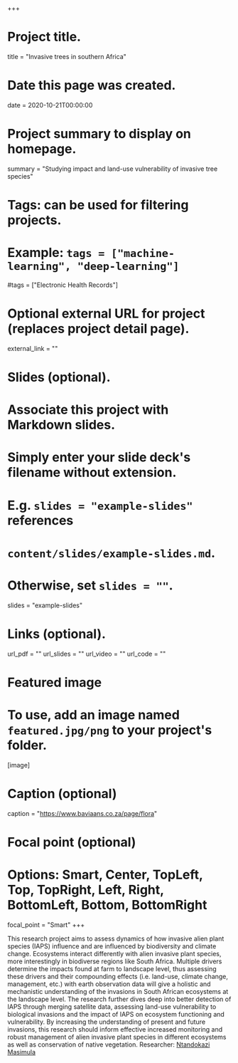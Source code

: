 +++
# Project title.
title = "Invasive trees in southern Africa"

# Date this page was created.
date = 2020-10-21T00:00:00

# Project summary to display on homepage.
summary = "Studying impact and land-use vulnerability of invasive tree species"

# Tags: can be used for filtering projects.
# Example: `tags = ["machine-learning", "deep-learning"]`
#tags = ["Electronic Health Records"]

# Optional external URL for project (replaces project detail page).
external_link = ""

# Slides (optional).
#   Associate this project with Markdown slides.
#   Simply enter your slide deck's filename without extension.
#   E.g. `slides = "example-slides"` references 
#   `content/slides/example-slides.md`.
#   Otherwise, set `slides = ""`.
slides = "example-slides"

# Links (optional).
url_pdf = ""
url_slides = ""
url_video = ""
url_code = ""


# Featured image
# To use, add an image named `featured.jpg/png` to your project's folder. 
[image]
  # Caption (optional)
   caption = "https://www.baviaans.co.za/page/flora"
  
  # Focal point (optional)
  # Options: Smart, Center, TopLeft, Top, TopRight, Left, Right, BottomLeft, Bottom, BottomRight
  focal_point = "Smart"
+++

This research project aims to assess dynamics of how invasive alien plant species (IAPS) influence and are influenced by biodiversity and climate change. Ecosystems interact differently with alien invasive plant species, more interestingly in biodiverse regions like South Africa. Multiple drivers determine the impacts found at farm to landscape level, thus assessing these drivers and their compounding effects (i.e. land-use, climate change, management, etc.) with earth observation data will give a holistic and mechanistic understanding of the invasions in South African ecosystems at the landscape level. The research further dives deep into better detection of IAPS through merging satellite data, assessing land-use vulnerability to biological invasions and the impact of IAPS on ecosystem functioning and vulnerability. By increasing the understanding of present and future invasions, this research should inform effective increased monitoring and robust management of alien invasive plant species in different ecosystems as well as conservation of native vegetation.
Researcher: [Ntandokazi Masimula](/author/ntandokazi-masimula/)
